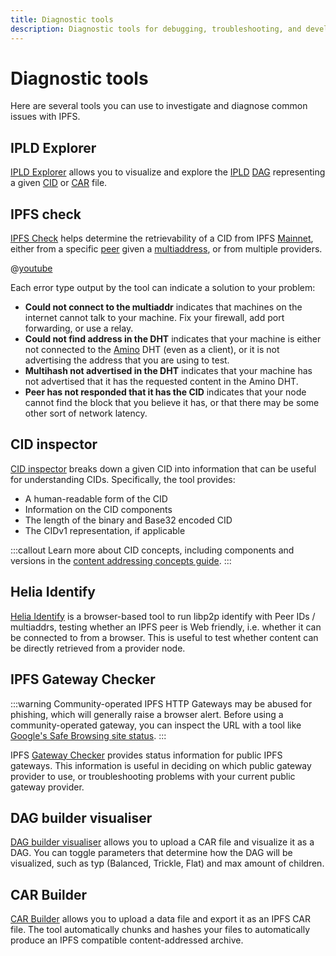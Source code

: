 ```yaml
---
title: Diagnostic tools
description: Diagnostic tools for debugging, troubleshooting, and developing with IPFS.
---
```


# Diagnostic tools

Here are several tools you can use to investigate and diagnose common issues with IPFS. 

## IPLD Explorer

[IPLD Explorer](https://explore.ipld.io/) allows you to visualize and explore the [IPLD](../concepts/glossary.md#ipld) [DAG](../concepts/glossary.md#dag) representing a given [CID](../concepts/glossary.md#cid) or [CAR](../concepts/glossary.md#car) file. 

## IPFS check

[IPFS Check](https://check.ipfs.network/) helps determine the retrievability of a CID from IPFS [Mainnet](../concepts/glossary.md#mainnet), either from a specific [peer](../concepts/glossary.md#peer) given a [multiaddress](../concepts/glossary.md#multiaddr), or from multiple providers.

@[youtube](XeNOQDOrdC0)

Each error type output by the tool can indicate a solution to your problem:

- **Could not connect to the multiaddr** indicates that machines on the internet cannot talk to your machine. Fix your firewall, add port forwarding, or use a relay.
- **Could not find address in the DHT** indicates that your machine is either not connected to the [Amino](../concepts/glossary.md#amino) DHT (even as a client), or it is not advertising the address that you are using to test.
- **Multihash not advertised in the DHT** indicates that your machine has not advertised that it has the requested content in the Amino DHT. 
- **Peer has not responded that it has the CID** indicates that your node cannot find the block that you believe it has, or that there may be some other sort of network latency.

## CID inspector

[CID inspector](http://cid.ipfs.tech/) breaks down a given CID into information that can be useful for understanding CIDs. Specifically, the tool provides:

- A human-readable form of the CID
- Information on the CID components 
- The length of the binary and Base32 encoded CID
- The CIDv1 representation, if applicable

:::callout
Learn more about CID concepts, including components and versions in the [content addressing concepts guide](../concepts/content-addressing.md).
:::

## Helia Identify

[Helia Identify](https://ipfs.fyi/identify) is a browser-based tool to run libp2p identify with Peer IDs / multiaddrs, testing whether an IPFS peer is Web friendly, i.e. whether it can be connected to from a browser. This is useful to test whether content can be directly retrieved from a provider node.

## IPFS Gateway Checker

:::warning
Community-operated IPFS HTTP Gateways may be abused for phishing, which will generally raise a browser alert. Before using a community-operated gateway, you can inspect the URL with a tool like [Google's Safe Browsing site status](https://transparencyreport.google.com/safe-browsing/search).
:::

IPFS [Gateway Checker](https://ipfs.github.io/public-gateway-checker/) provides status information for public IPFS gateways. This information is useful in deciding on which public gateway provider to use, or troubleshooting problems with your current public gateway provider.

## DAG builder visualiser

[DAG builder visualiser](https://dag.ipfs.tech/) allows you to upload a CAR file and visualize it as a DAG. You can toggle parameters that determine how the DAG will be visualized, such as typ (Balanced, Trickle, Flat) and max amount of children.

## CAR Builder

[CAR Builder](https://car.ipfs.io/) allows you to upload a data file and export it as an IPFS CAR file. The tool automatically chunks and hashes your files to automatically produce an IPFS compatible content-addressed archive. 
